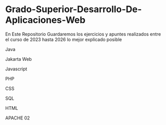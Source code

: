 # Grado-Superior-Desarrollo-De-Aplicaciones-Web
En Este Repositorio Guardaremos los ejercicios y apuntes  realizados entre el curso de 2023 hasta 2026 lo mejor explicado posible


Java 

Jakarta Web

Javascript 

PHP

CSS 

SQL

HTML

APACHE 02 
